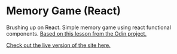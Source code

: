 # Memory Game (React)
Brushing up on React. Simple memory game using react functional components. [Based on this lesson from the Odin project.](https://www.theodinproject.com/paths/full-stack-javascript/courses/javascript/lessons/memory-card)

[Check out the live version of the site here.](https://tylermainguy.com/memory-game-react)
